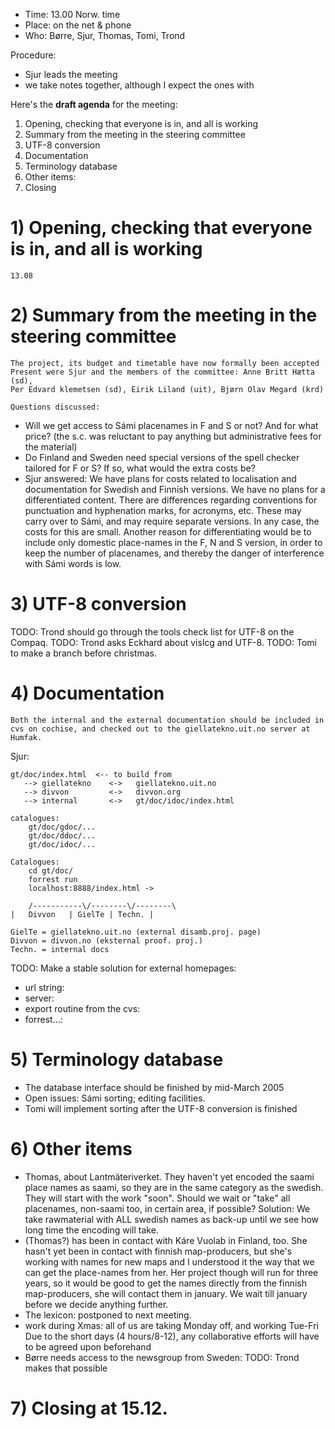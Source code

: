 * Time: 13.00 Norw. time
* Place: on the net & phone
* Who: Børre, Sjur, Thomas, Tomi, Trond

Procedure:
* Sjur leads the meeting
* we take notes together, although I expect the ones with

Here's the **draft agenda** for the meeting:

1. Opening, checking that everyone is in, and all is working
1. Summary from the meeting in the steering committee
1. UTF-8 conversion
1. Documentation
1. Terminology database
1. Other items:
1. Closing

# 1) Opening, checking that everyone is in, and all is working
	13.08

# 2) Summary from the meeting in the steering committee
	The project, its budget and timetable have now formally been accepted
	Present were Sjur and the members of the committee: Anne Britt Hætta (sd),
	Per Edvard klemetsen (sd), Eirik Liland (uit), Bjørn Olav Megard (krd)

	Questions discussed:

*	Will we get access to Sámi placenames in F and S or not? And for what price?
	(the s.c. was reluctant to pay anything but administrative fees for the
	material)
*	Do Finland and Sweden need special versions of the spell checker tailored
	for F or S? If so, what would the extra costs be?
*	Sjur answered: We have plans for costs related to localisation and
	documentation for Swedish and Finnish versions. We have no plans for a
	differentiated content. There are differences regarding conventions for
	punctuation and hyphenation marks, for acronyms, etc. These may carry over
	to Sámi, and may require separate versions. In any case, the costs for this
	are small. Another reason for differentiating would be to include only
	domestic place-names in the F, N and S version, in order to keep the number
	of placenames, and thereby the danger of interference with Sámi words is low.

# 3) UTF-8 conversion
TODO: Trond should go through the tools check list for UTF-8 on the Compaq.
TODO: Trond asks Eckhard about vislcg and UTF-8.
TODO: Tomi to make a branch before christmas.

# 4) Documentation
	Both the internal and the external documentation should be included in
	cvs on cochise, and checked out to the giellatekno.uit.no server at Humfak.

Sjur:
```
gt/doc/index.html  <-- to build from
   --> giellatekno    <->   giellatekno.uit.no
   --> divvon         <->   divvon.org
   --> internal       <->   gt/doc/idoc/index.html

catalogues:
    gt/doc/gdoc/...
    gt/doc/ddoc/...
    gt/doc/idoc/...

Catalogues:
    cd gt/doc/
    forrest run
    localhost:8888/index.html ->

    /-----------\/--------\/--------\
|   Divvon   | GielTe | Techn. |

GielTe = giellatekno.uit.no (external disamb.proj. page)
Divvon = divvon.no (eksternal proof. proj.)
Techn. = internal docs
```

TODO: Make a stable solution for external homepages:
* url string:
* server:
* export routine from the cvs:
* forrest...:

# 5) Terminology database
*	The database interface should be finished by mid-March 2005
*	Open issues: Sámi sorting; editing facilities.
*	Tomi will implement sorting after the UTF-8 conversion is finished

# 6) Other items
*	Thomas, about Lantmäteriverket. They haven't yet encoded the saami place
	names as saami, so they are in the same category as the swedish. They will
	start with the work "soon". Should we wait or "take" all placenames,
	non-saami too, in certain area, if possible? Solution: We take rawmaterial
	with ALL swedish names as back-up until we see how long time the encoding will take.
*	(Thomas?) has been in contact with Káre Vuolab in Finland, too. She hasn't yet been in
	contact with finnish map-producers, but she's working with names for new
	maps and I understood it the way that we can get the place-names from her.
	Her project though will run for three years, so it would be good to get the
	names directly from the finnish map-producers, she will contact them in
	january. We wait till january before we decide anything further.
*	The lexicon: postponed to next meeting.
*	work during Xmas: all of us are taking Monday off, and working Tue-Fri
	Due to the short days (4 hours/8-12), any collaborative efforts will
	have to be agreed upon beforehand
*	Børre needs access to the newsgroup from Sweden:
	TODO: Trond makes that possible

# 7) Closing at 15.12.
